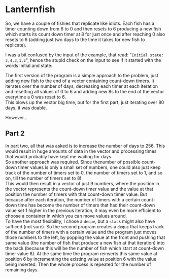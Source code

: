 # Lanternfish
So, we have a couple of fishies that replicate like idiots. Each fish has a timer counting down from 6 to 0 and then resets to 6 producing a new fish which starts its count down timer at 8 for just once and after reaching 0 also resets to 6 (adding just two days to the time it takes for new fish to replicate).  

I was a bit confused by the input of the example, that read: "`Initial state: 3,4,3,1,2`", hence the stupid check on the input to see if it started with the words Initial and state:.

The first version of the program is a simple approach to the problem, just adding new fish to the end of a vector containing count-down timers. It iterates over the number of days, decreasing each timer at each iteration and resetting all values of 0 to 6 and adding new 8s to the end of the vector everytime a 0 was reset to 6.  
This blows up the vector big time, but for the first part, just iterating over 80 days, it was doable.

However...

## Part 2
In part two, all that was asked is to increase the number of days to 256. This would result in huge amounts of data in the vector and processing times that would probably have kept me waiting for days.  
So another approach was required. Since thenumber of possible count-down timer values is only a small set of numbers, one could also just keep track of the number of timers set to 0, the number of timers set to 1, and so on, till the number of timers set to 8!  
This would then result in a vector of just 9 numbers, where the position in the vector represents the count-down timer value and the value at that position the number of timers with that count-down timer value.
But because after each iteration, the number of timers with a certain count-down time has become the number of timers that had their count-down value set 1 higher in the previous iteration, it may even be more efficient to choose a container in which you can move values around.  
To have the most flexibility, I chose a `deque`, but a `stack` might also have sufficed (not sure).
So the second program creates a `deque` that keeps track of the number of timers with a certain value and the program just moves those numbers to the left, by popping the value at the front and pushing that same value (the number of fish that produce a new fish at that iteration) into the back (because this will be the number of fish which start at count-down timer value 8). At the same time the program reinserts this same value at position 6 by incrementing the existing value at position 6 with the value being inserted. Then the whole process is repeated for the number of remaining days.
